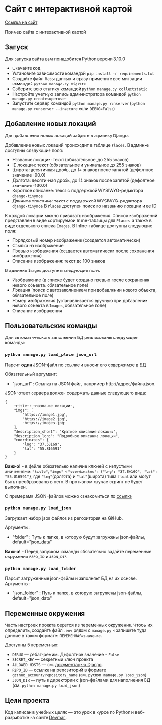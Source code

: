 # Сайт c интерактивной картой
[Ссылка на сайт](https://harpins.pythonanywhere.com/)

Пример сайта с интерактивной картой 

## Запуск

Для запуска сайта вам понадобится Python версии 3.10.0

- Скачайте код
- Установите зависимости командой `pip install -r requirements.txt`
- Создайте файл базы данных и сразу примените все миграции командой `python manage.py migrate`
- Соберите всю статику командой `python manage.py collectstatic`
- Настройте учетную запись администратора командой `python manage.py createsuperuser`
- Запустите сервер командой `python manage.py runserver` (`python manage.py runserver --insecure` если `DEBUG=False`)

## Добавление новых локаций

Для добавления новых локаций зайдите в админку Django.

Добавление новых локаций происходит в таблице `Places`.
В админке доступны следующие поля:
- Название локации: текст (обязательное, до 255 знаков)
- ID локации: текст (обязательное и уникальное до 255 знаков)
- Широта: десятичная дробь, до 14 знаков после запятой (дефолтное значение -90.0)
- Долгота: десятичная дробь, до 14 знаков после запятой (дефолтное значение -180.0)
- Короткое описание: текст с поддержкой WYSIWYG-редактора `django-tinymce`
- Длинное описание: текст с поддержкой WYSIWYG-редактора `django-tinymce`
В `Places` доступен поиск по названию локации и ее ID

К каждой локации можно привязать изображения.
Список изображений представлен в виде сортируемой Inline-таблицы для `Places`, а также в виде отдельного списка `Images`.
В Inline-таблице доступны следующие поля:
- Порядковый номер изображения (создается автоматически)
- Ссылка на изображение
- Превью изображения (создается автоматически после сохранения изображения)
- Описание изображения: текст до 100 знаков

В админке `Images` доступны следующие поля:
- Изображение (в списке будет создано превью после сохранения нового объекта, обязательное поле)
- Локация (поиск с автозаполнением при добавлении нового объекта, обязательное поле)
- Номер изображения (устанавливается вручную при добавлении нового объекта в `Images`, обязательное поле)
- Описание изображения


## Пользовательские команды

Для автоматического заполнения БД реализованы следующие команды:

### `python manage.py load_place json_url`
Парсит **один** JSON-файл по ссылке и вносит его содержимое в БД

Обязательный аргумент:
- "json_url" : Ссылка на JSON файл, например http://адрес/файла.json.

JSON-ответ сервера должен содержать данные следующего вида:

```
{
    "title": "Название локации",
    "imgs": [
        "https://image1.jpg",
        "https://image2.jpg",
        "https://image3.jpg"
    ],
    "description_short": "Краткое описание локации",
    "description_long": "Подробное описание локации",
    "coordinates": {
        "lng": "37.50169",
        "lat": "55.816591"
    }
}
```
**Важно!** - в файле обязательно наличие ключей с непустыми значениями: `"title"`, `"imgs"` и `"coordinates": {"lng": "37.50169", "lat": "55.816591"}`, где `"lng"`(долгота) и `"lat"`(широта) типа `float` или могут быть преобразованы в него. В противном случае скрипт не будет выполнен.

С примерами JSON-файлов можно ознакомиться по [ссылке](https://github.com/devmanorg/where-to-go-places/tree/master/places)

### `python manage.py load_json`
Загружает набор json файлов из репозитория на GitHub.

Аргументы:
- "folder" : Путь к папке, в которую будут загружены json-файлы, default="json_data"

**Важно!** - Перед запуском команды обязательно задайте переменные окружения `REPO_ID` и `JSON_DIR`

### `python manage.py load_folder`
Парсит загруженные json-файлы и заполняет БД на их основе.
Аргументы:
- "json_folder" : Путь к папке, в которую загружены json-файлы, default="json_data"

## Переменные окружения

Часть настроек проекта берётся из переменных окружения. Чтобы их определить, создайте файл `.env` рядом с `manage.py` и запишите туда данные в таком формате: `ПЕРЕМЕННАЯ=значение`.

Доступны 5 переменных:
- `DEBUG` — дебаг-режим. Дефолтное значение - `False`
- `SECRET_KEY` — секретный ключ проекта
- `ALLOWED_HOSTS` — см. [документацию Django](https://docs.djangoproject.com/en/3.1/ref/settings/#allowed-hosts).
- `REPO_ID` — ссылка на репозиторий в формате `github_account/repository_name` (см. `python manage.py load_json`)
- `JSON_DIR` — путь к директории с json-файлами для наполнения БД (см. `python manage.py load_json`)


## Цели проекта

Код написан в учебных целях — это урок в курсе по Python и веб-разработке на сайте [Devman](https://dvmn.org).

